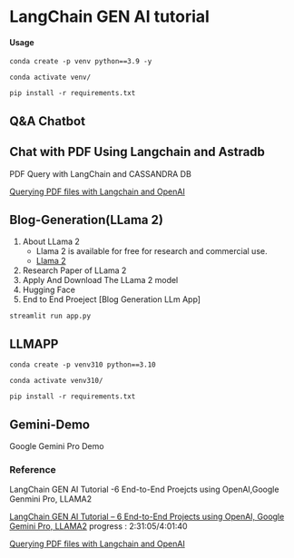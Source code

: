 # LangChain GEN AI tutorial

#### Usage
```
conda create -p venv python==3.9 -y
```

```
conda activate venv/
```

```
pip install -r requirements.txt
```



## Q&A Chatbot


## Chat with PDF Using Langchain and Astradb

PDF Query with LangChain and CASSANDRA DB 


[Querying PDF files with  Langchain and OpenAI](https://medium.com/@svikraman010101/querying-pdf-files-with-langchain-and-openai-b5ec496e28c0)


## Blog-Generation(LLama 2)

1. About LLama 2
    - Llama 2 is available for free for research and commercial use.
    - [Llama 2](https://llama.meta.com/llama2)
2. Research Paper of LLama 2
3. Apply And Download The LLama 2 model
4. Hugging Face
5. End to End Proeject [Blog Generation LLm App]

```
streamlit run app.py
```

## LLMAPP

```
conda create -p venv310 python==3.10
```

```
conda activate venv310/
```

```
pip install -r requirements.txt
```

## Gemini-Demo
Google Gemini Pro Demo


### Reference

LangChain GEN AI Tutorial -6 End-to-End Proejcts using OpenAI,Google Genmini Pro, LLAMA2

[LangChain GEN AI Tutorial – 6 End-to-End Projects using OpenAI, Google Gemini Pro, LLAMA2](https://www.youtube.com/watch?v=x0AnCE9SE4A&t=13168s)
progress : 2:31:05/4:01:40




[Querying PDF files with  Langchain and OpenAI](https://medium.com/@svikraman010101/querying-pdf-files-with-langchain-and-openai-b5ec496e28c0)